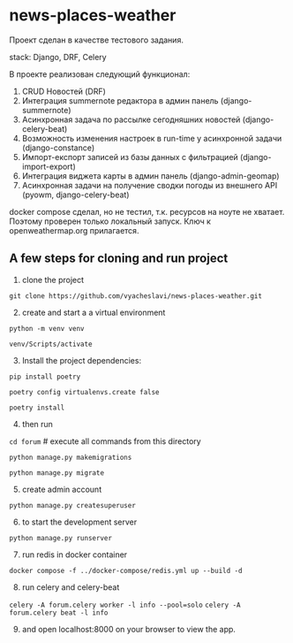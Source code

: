 # news-places-weather

Проект сделан в качестве тестового задания.

stack:
Django, DRF, Celery

В проекте реализован следующий функционал:
1) CRUD Новостей (DRF)
2) Интеграция summernote редактора в админ панель (django-summernote)
3) Асинхронная задача по рассылке сегодняшних новостей (django-celery-beat)
4) Возможность изменения настроек в run-time у асинхронной задачи (django-constance)
5) Импорт-експорт записей из базы данных с фильтрацией (django-import-export)
6) Интеграция виджета карты в админ панель (django-admin-geomap)
7) Асинхронная задачи на получение сводки погоды из внешнего API (pyowm, django-celery-beat)


docker compose сделал, но не тестил, т.к. ресурсов на ноуте не хватает.
Поэтому проверен только локальный запуск. Ключ к openweathermap.org прилагается.

## A few steps for cloning and run project

1) clone the project

`git clone https://github.com/vyacheslavi/news-places-weather.git`

2) create and start a a virtual environment

`python -m venv venv`

`venv/Scripts/activate`

3) Install the project dependencies:

`pip install poetry`

`poetry config virtualenvs.create false`

`poetry install`

4) then run

`cd forum` # execute all commands from this directory

`python manage.py makemigrations`

`python manage.py migrate`

5) create admin account

`python manage.py createsuperuser`

6) to start the development server

`python manage.py runserver`

7) run redis in docker container

`docker compose -f ../docker-compose/redis.yml up --build -d`

8) run celery and celery-beat

`celery -A forum.celery worker -l info --pool=solo`
`celery -A forum.celery beat -l info`

9) and open localhost:8000 on your browser to view the app.
